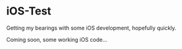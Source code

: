 iOS-Test
========

Getting my bearings with some iOS development, hopefully quickly.

Coming soon, some working iOS code...
